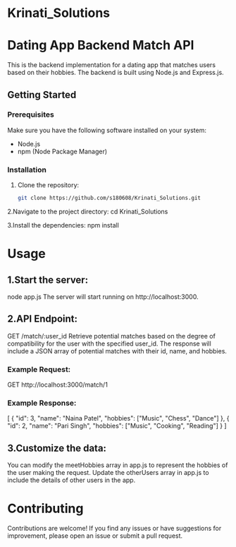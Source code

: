 # Krinati_Solutions

# Dating App Backend Match API
This is the backend implementation for a dating app that matches users based on their hobbies. The backend is built using Node.js and Express.js.

## Getting Started

### Prerequisites

Make sure you have the following software installed on your system:

- Node.js
- npm (Node Package Manager)

### Installation

1. Clone the repository:

   ```bash
   git clone https://github.com/s180608/Krinati_Solutions.git
   
2.Navigate to the project directory:
cd Krinati_Solutions

3.Install the dependencies:
npm install

# Usage
## 1.Start the server:
node app.js
The server will start running on http://localhost:3000.

## 2.API Endpoint:
GET /match/:user_id
Retrieve potential matches based on the degree of compatibility for the user with the specified user_id. The response will include a JSON array of potential matches with their id, name, and hobbies.

### Example Request:
GET http://localhost:3000/match/1

### Example Response:
[
  {
    "id": 3,
    "name": "Naina Patel",
    "hobbies": ["Music", "Chess", "Dance"]
  },
  {
    "id": 2,
    "name": "Pari Singh",
    "hobbies": ["Music", "Cooking", "Reading"]
  }
]

## 3.Customize the data:
You can modify the meetHobbies array in app.js to represent the hobbies of the user making the request.
Update the otherUsers array in app.js to include the details of other users in the app.

# Contributing
Contributions are welcome! If you find any issues or have suggestions for improvement, please open an issue or submit a pull request.












